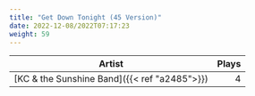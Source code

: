 ```yaml
---
title: "Get Down Tonight (45 Version)"
date: 2022-12-08/2022T07:17:23
weight: 59
---
```




 Artist | Plays 
----- | -----:
[KC & the Sunshine Band]({{< ref "a2485">}}) | 4
